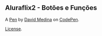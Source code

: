 Aluraflix2 - Botões e Funções
-----------------------------


A [Pen](https://codepen.io/DmedinaDev/pen/LYxNYjY) by [David Medina](https://codepen.io/DmedinaDev) on [CodePen](https://codepen.io).

[License](https://codepen.io/DmedinaDev/pen/LYxNYjY/license).